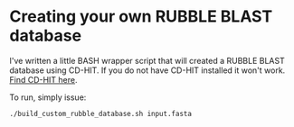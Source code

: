 # Creating your own RUBBLE BLAST database

I've written a little BASH wrapper script that will created a RUBBLE BLAST database using CD-HIT.
If you do not have CD-HIT installed it won't work. [Find CD-HIT here](http://weizhongli-lab.org/cd-hit/ "CD-HIT").

To run, simply issue:

`./build_custom_rubble_database.sh input.fasta`